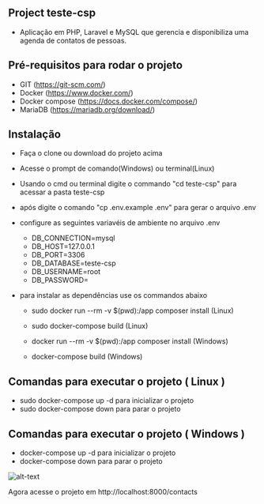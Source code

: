 ## Project teste-csp
- Aplicação em PHP, Laravel e MySQL que gerencia e disponibiliza uma agenda de contatos de pessoas.

## Pré-requisitos para rodar o projeto
- GIT (https://git-scm.com/)
- Docker (https://www.docker.com/)
- Docker compose (https://docs.docker.com/compose/)
- MariaDB (https://mariadb.org/download/)
## Instalação
- Faça o clone ou download do projeto acima
- Acesse o prompt de comando(Windows) ou terminal(Linux)
- Usando o cmd ou terminal digite o commando "cd teste-csp" para acessar a pasta teste-csp
- após digite o comando "cp .env.example .env" para gerar o arquivo .env
- configure as seguintes variavéis de ambiente no arquivo .env 

    * DB_CONNECTION=mysql
    * DB_HOST=127.0.0.1
    * DB_PORT=3306
    * DB_DATABASE=teste-csp 
    * DB_USERNAME=root
    * DB_PASSWORD=

- para instalar as dependências use os commandos abaixo
    * sudo docker run --rm -v $(pwd):/app composer install (Linux)
    * sudo docker-compose build (Linux)

    * docker run --rm -v $(pwd):/app composer install (Windows)
    * docker-compose build  (Windows)
    

## Comandas para executar o projeto ( Linux )
- sudo docker-compose up -d para inicializar o projeto
- sudo docker-compose down para parar o projeto

## Comandas para executar o projeto ( Windows )
-  docker-compose up -d para inicializar o projeto
-  docker-compose down para parar o projeto

![alt-text](https://media.giphy.com/media/d5KuLHHTSaRnG/giphy.gif)

 Agora acesse o projeto em http://localhost:8000/contacts

